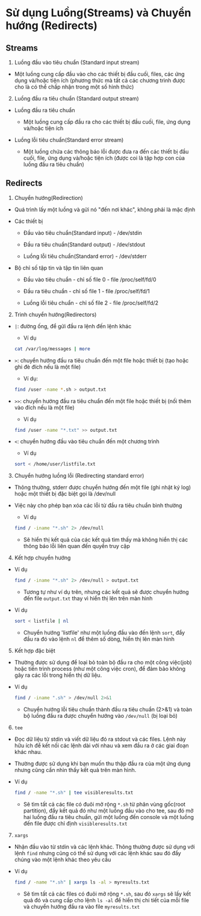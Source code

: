 # Sử dụng Luồng(Streams) và Chuyển hướng (Redirects)

## Streams

1. Luồng đầu vào tiêu chuẩn (Standard input stream) 

- Một luồng cung cấp đầu vào cho các thiết bị đầu cuối, files, các ứng dụng và/hoặc tiện ích (phương thức mà tất cả các chương trình được cho là có thể chấp nhận trong một số hình thức) 

2. Luồng đầu ra tiêu chuẩn (Standard output stream) 

- Luồng đầu ra tiêu chuẩn 

	+ Một luồng cung cấp đầu ra cho các thiết bị đầu cuối, file, ứng dụng và/hoặc tiện ích  

- Luồng lỗi tiêu chuẩn(Standard error stream)  
 
	+ Một luồng chứa các thông báo lỗi được đưa ra đến các thiết bị đầu cuối, file, ứng dụng và/hoặc tiện ích (được coi là tập hợp con của luồng đầu ra tiêu chuẩn)

## Redirects

1. Chuyển hướng(Redirection)  

- Quá trình lấy một luồng và gửi nó "đến nơi khác", không phải là mặc định  

- Các thiết bị 

	+ Đầu vào tiêu chuẩn(Standard input) - /dev/stdin  
	
	+ Đầu ra tiêu chuẩn(Standard output) - /dev/stdout  

	+ Luồng lỗi tiêu chuẩn(Standard error) - /dev/stderr  

- Bộ chỉ số tập tin và tập tin liên quan

	+ Đầu vào tiêu chuẩn - chỉ số file 0 - file /proc/self/fd/0  
	
	+ Đầu ra tiêu chuẩn - chỉ số file 1 - file /proc/self/fd/1  

	+ Luồng lỗi tiêu chuẩn - chỉ số file 2 - file /proc/self/fd/2 

2. Trình chuyển hướng(Redirectors)  

- `|`: đường ống, để gửi đầu ra lệnh đến lệnh khác  

	+ Ví dụ 

	```sh
	cat /var/log/messages | more  
	```

- `>`: chuyển hướng đầu ra tiêu chuẩn đến một file hoặc thiết bị (tạo hoặc ghi đè đích nếu là một file)  

	+ Ví dụ:

	```sh
	find /user -name *.sh > output.txt
	```

- `>>`: chuyển hướng đầu ra tiêu chuẩn đến một file hoặc thiết bị (nối thêm vào đích nếu là một file)  

	+ Ví dụ

	```sh
	find /user -name "*.txt" >> output.txt  
	```

- `<`: chuyển hướng đầu vào tiêu chuẩn đến một chương trình  

	+ Ví dụ

	```sh
	sort < /home/user/listfile.txt 
	```

3. Chuyển hướng luồng lỗi (Redirecting standard error)  

- Thông thường, stderr được chuyển hướng đến một file (ghi nhật ký log) hoặc một thiết bị đặc biệt gọi là /dev/null 

- Việc này cho phép bạn xóa các lỗi từ đầu ra tiêu chuẩn bình thường 

	+ Ví dụ 
	
	```sh
	find / -iname "*.sh" 2> /dev/null
	``` 
	+ Sẽ hiển thị kết quả của các kết quả tìm thấy mà không hiển thị các thông báo lỗi liên quan đến quyền truy cập 

4. Kết hợp chuyển hướng 

- Ví dụ 

	```sh
	find / -iname "*.sh" 2> /dev/null > output.txt
	```
	+ Tương tự như ví dụ trên, nhưng các kết quả sẽ được chuyển hướng đến file `output.txt` thay vì hiển thị lên trên màn hình

- Ví dụ 

	```sh
	sort < listfile | nl
	```
	+ Chuyển hướng 'listfile' như một luồng đầu vào đến lệnh `sort`, đẩy đầu ra đó vào lệnh `nl` để thêm số dòng, hiển thị lên màn hình 

5. Kết hợp đặc biệt 

- Thường được sử dụng để loại bỏ toàn bộ đầu ra cho một công việc(job) hoặc tiến trình process (như một công việc cron), để đảm bảo không gây ra các lỗi trong hiển thị dữ liệu. 

- Ví dụ 
	
	```sh
	find / -iname ".sh" > /dev/null 2>&1
	``` 
	+ Chuyển hướng lỗi tiêu chuẩn thành đầu ra tiêu chuẩn (2>&1) và toàn bộ luồng đầu ra được chuyển hướng vào `/dev/null` (bị loại bỏ) 

6. `tee` 

- Đọc dữ liệu từ stdin và viết dữ liệu đó ra stdout và các files. Lệnh này hữu ích để kết nối các lệnh dài với nhau và xem đầu ra ở các giai đoạn khác nhau.

- Thường được sử dụng khi bạn muốn thu thập đầu ra của một ứng dụng nhưng cũng cần nhìn thấy kết quả trên màn hình. 

- Ví dụ

	```sh
 	find / -name "*.sh" | tee visibleresults.txt
 	``` 
	+ Sẽ tìm tất cả các file có đuôi mở rộng `*.sh` từ phân vùng gốc(root partition), đẩy kết quả đó như một luồng đầu vào cho tee, sau đó mở hai luồng đầu ra tiêu chuẩn, gửi một luồng đến console và một luồng đến file được chỉ định `visibleresults.txt`

7. `xargs` 

- Nhận đầu vào từ stdin và các lệnh khác. Thông thường được sử dụng với lệnh `find` nhưng cũng có thể sử dụng với các lệnh khác sau đó đẩy  
chúng vào một lệnh khác theo yêu cầu 

- Ví dụ

	```sh
	find / -name "*.sh" | xargs ls -al > myresults.txt  
    ```                     
    + Sẽ tìm tất cả các files có đuôi mở rộng `*.sh`, sau đó `xargs` sẽ lấy kết quả đó và cung cấp cho lệnh `ls -al` để hiển thị chi tiết của mỗi file và chuyển hướng đầu ra vào file `myresults.txt`